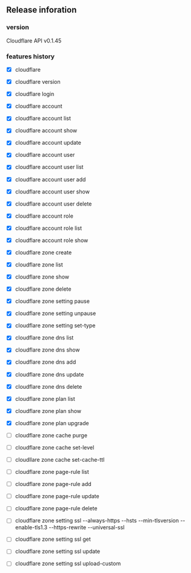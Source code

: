 ## Release inforation

### version
Cloudflare API v0.1.45

### features history

- [x] cloudflare
- [x] cloudflare version
- [x] cloudflare login

- [x] cloudflare account
- [x] cloudflare account list
- [x] cloudflare account show
- [x] cloudflare account update

- [x] cloudflare account user
- [x] cloudflare account user list
- [x] cloudflare account user add
- [x] cloudflare account user show
- [x] cloudflare account user delete

- [x] cloudflare account role
- [x] cloudflare account role list
- [x] cloudflare account role show



- [x] cloudflare zone create
- [x] cloudflare zone list
- [x] cloudflare zone show
- [x] cloudflare zone delete

- [x] cloudflare zone setting pause
- [x] cloudflare zone setting unpause
- [x] cloudflare zone setting set-type


- [x] cloudflare zone dns list
- [x] cloudflare zone dns show
- [x] cloudflare zone dns add
- [x] cloudflare zone dns update
- [x] cloudflare zone dns delete

- [x] cloudflare zone plan list
- [x] cloudflare zone plan show
- [x] cloudflare zone plan upgrade

- [ ] cloudflare zone cache purge
- [ ] cloudflare zone cache set-level
- [ ] cloudllare zone cache set-cache-ttl

- [ ] cloudflare zone page-rule list
- [ ] cloudflare zone page-rule add
- [ ] cloudflare zone page-rule update
- [ ] cloudflare zone page-rule delete

- [ ] cloudflare zone setting ssl --always-https --hsts --min-tlsversion --enable-tls1.3 --https-rewrite --universal-ssl
- [ ] cloudflare zone setting ssl get
- [ ] cloudflare zone setting ssl update
- [ ] cloudflare zone setting ssl upload-custom